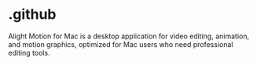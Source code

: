 # .github
Alight Motion for Mac is a desktop application for video editing, animation, and motion graphics, optimized for Mac users who need professional editing tools.
